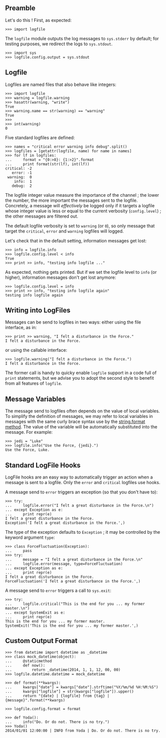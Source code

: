 
Preamble
--------------------------------------------------------------------------------

Let's do this ! First, as expected:

    >>> import logfile

The `logfile` module outputs the log messages to `sys.stderr` by default;
for testing purposes, we redirect the logs to `sys.stdout`.

    >>> import sys
    >>> logfile.config.output = sys.stdout

Logfile
--------------------------------------------------------------------------------

Logfiles are named files that also behave like integers:

    >>> import logfile
    >>> warning = logfile.warning
    >>> hasattr(warning, "write")
    True
    >>> warning.name == str(warning) == "warning"
    True
    >>>
    >>> int(warning)
    0

Five standard logfiles are defined:

    >>> names = "critical error warning info debug".split()
    >>> logfiles = [getattr(logfile, name) for name in names]
    >>> for lf in logfiles:
    ...     format = "{0:>8}: {1:>2}".format 
    ...     print format(str(lf), int(lf))
    critical: -2
       error: -1
     warning:  0
        info:  1
       debug:  2

The logfile integer value measure the importance of the channel ; 
the lower the number, the more important the messages sent to the logfile.
Concretely, a message will *effectively* be logged only
if it targets a logfile whose integer value is less or equal to
the current verbosity (`config.level`) ; the other messages are filtered out.

The default logfile verbosity is set to `warning` (or `0`), so only message 
that target the `critical`, `error` and `warning` logfiles will logged.

Let's check that in the default setting, information messages get lost:

    >>> info = logfile.info
    >>> logfile.config.level < info
    True
    >>> print >> info, "testing info logfile ..."

As expected, nothing gets printed. But if we set the logfile level to `info` 
(or higher), information messages don't get lost anymore:

    >>> logfile.config.level = info
    >>> print >> info, "testing info logfile again"
    testing info logfile again


Writing into LogFiles
--------------------------------------------------------------------------------

Messages can be send to logfiles in two ways: either using the file 
interface, as in:

    >>> print >> warning, "I felt a disturbance in the Force."
    I felt a disturbance in the Force.

or using the callable interface:

    >>> logfile.warning("I felt a disturbance in the Force.")
    I felt a disturbance in the Force.

The former call is handy to quicky enable `logfile` support in a code full of 
`print` statements, but we advise you to adopt the second style to benefit
from all features of `logfile`.

Message Variables 
--------------------------------------------------------------------------------

The message send to logfiles often depends on the value of local variables. 
To simplify the definition of messages, we may refer to local variables
in messages with the same curly brace syntax use by the 
[string.format method]. 
The value of the variable will be automatically substituted into the message. 
For example:

    >>> jedi = "Luke"
    >>> logfile.info("Use the Force, {jedi}.")
    Use the Force, Luke.

[string.format method]: http://docs.python.org/library/string.html#formatstrings

Standard LogFile Hooks
--------------------------------------------------------------------------------

LogFile hooks are an easy way to automatically trigger an action when a message
is sent to a logfile. Only the `error` and `critical` logfiles use hooks.

A message send to `error` triggers an exception (so that you don't have to):

    >>> try:
    ...     logfile.error("I felt a great disturbance in the Force.\n")
    ... except Exception as e:
    ...     print repr(e)
    I felt a great disturbance in the Force.
    Exception('I felt a great disturbance in the Force.',)

The type of the exception defaults to `Exception` ;
it may be controlled by the keyword argument `type`:

    >>> class ForceFluctuation(Exception):
    ...     pass
    >>> try:
    ...     message = "I felt a great disturbance in the Force.\n"
    ...     logfile.error(message, type=ForceFluctuation)
    ... except Exception as e:
    ...     print repr(e)
    I felt a great disturbance in the Force.
    ForceFluctuation('I felt a great disturbance in the Force.',)

A message send to `error` triggers a call to `sys.exit`:

    >>> try:
    ...     logfile.critical("This is the end for you ... my former master.\n")
    ... except SystemExit as e:
    ...     print repr(e)
    This is the end for you ... my former master.
    SystemExit('This is the end for you ... my former master.',)

Custom Output Format
--------------------------------------------------------------------------------

    >>> from datetime import datetime as _datetime
    >>> class mock_datetime(object):
    ...     @staticmethod
    ...     def now():
    ...         return _datetime(2014, 1, 1, 12, 00, 00)
    >>> logfile.datetime.datetime = mock_datetime

    >>> def format(**kwargs):
    ...     kwargs["date"] = kwargs["date"].strftime("%Y/%m/%d %H:%M:%S")
    ...     kwargs["logfile"] = str(kwargs["logfile"]).upper()
    ...     return "{date} | {logfile} from {tag} | {message}".format(**kwargs)

    >>> logfile.config.format = format

    >>> def Yoda():
    ...     info("Do. Or do not. There is no try.")
    >>> Yoda()
    2014/01/01 12:00:00 | INFO from Yoda | Do. Or do not. There is no try.

